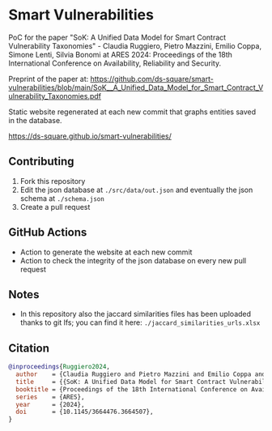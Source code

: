 # Smart Vulnerabilities

PoC for the paper "SoK: A Unified Data Model for Smart Contract Vulnerability Taxonomies" - Claudia Ruggiero, Pietro Mazzini, Emilio Coppa, Simone Lenti, Silvia Bonomi at ARES 2024: Proceedings of the 18th International Conference on Availability, Reliability and Security.

Preprint of the paper at: https://github.com/ds-square/smart-vulnerabilities/blob/main/SoK__A_Unified_Data_Model_for_Smart_Contract_Vulnerability_Taxonomies.pdf

Static website regenerated at each new commit that graphs entities saved in the database.

https://ds-square.github.io/smart-vulnerabilities/

## Contributing

1. Fork this repository
2. Edit the json database at `./src/data/out.json` and eventually the json schema at `./schema.json`
3. Create a pull request

## GitHub Actions

- Action to generate the website at each new commit
- Action to check the integrity of the json database on every new pull request

## Notes

- In this repository also the jaccard similarities files has been uploaded thanks to git lfs; you can find it here: `./jaccard_similarities_urls.xlsx`

## Citation

```bibtex
@inproceedings{Ruggiero2024,
  author    = {Claudia Ruggiero and Pietro Mazzini and Emilio Coppa and Simone Lenti and Silvia Bonomi},
  title     = {{SoK: A Unified Data Model for Smart Contract Vulnerability Taxonomies}},
  booktitle = {Proceedings of the 18th International Conference on Availability, Reliability and Security},
  series    = {ARES},
  year      = {2024},
  doi       = {10.1145/3664476.3664507},
}
```
